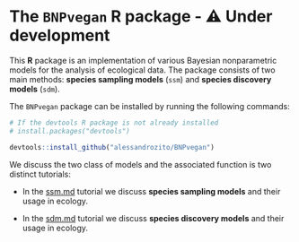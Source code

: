 # The `BNPvegan` R package - :warning: Under development

This **R** package is an implementation of various Bayesian nonparametric models for the analysis of ecological data. The package consists of two main methods: **species sampling models** (`ssm`) and  **species discovery models** (`sdm`).

The `BNPvegan` package can be installed by running the following commands:

```r 
# If the devtools R package is not already installed
# install.packages("devtools")

devtools::install_github("alessandrozito/BNPvegan")
```

We discuss the two class of models and the associated function is two distinct tutorials:

- In the [ssm.md](ssm.md) tutorial we discuss **species sampling models** and their usage in ecology.

- In the [sdm.md](sdm.md) tutorial we discuss **species discovery models** and their usage in ecology.
